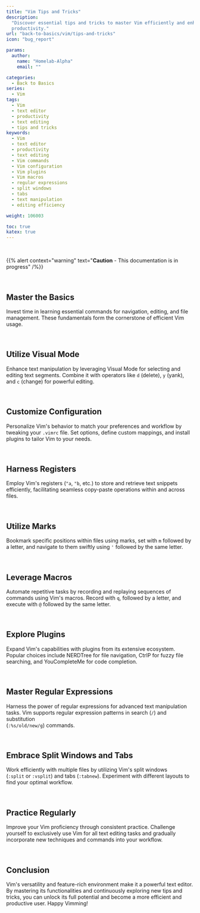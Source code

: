 ```yaml
---
title: "Vim Tips and Tricks"
description:
  "Discover essential tips and tricks to master Vim efficiently and enhance your
  productivity."
url: "back-to-basics/vim/tips-and-tricks"
icon: "bug_report"

params:
  author:
    name: "Homelab-Alpha"
    email: ""

categories:
  - Back to Basics
series:
  - Vim
tags:
  - Vim
  - text editor
  - productivity
  - text editing
  - tips and tricks
keywords:
  - Vim
  - text editor
  - productivity
  - text editing
  - Vim commands
  - Vim configuration
  - Vim plugins
  - Vim macros
  - regular expressions
  - split windows
  - tabs
  - text manipulation
  - editing efficiency

weight: 106003

toc: true
katex: true
---
```


<br />

{{% alert context="warning" text="**Caution**  - This documentation is in progress" /%}}

<br />

## Master the Basics

Invest time in learning essential commands for navigation, editing, and file
management. These fundamentals form the cornerstone of efficient Vim usage.

<br />

## Utilize Visual Mode

Enhance text manipulation by leveraging Visual Mode for selecting and editing
text segments. Combine it with operators like `d` (delete), `y` (yank), and `c`
(change) for powerful editing.

<br />

## Customize Configuration

Personalize Vim's behavior to match your preferences and workflow by tweaking
your `.vimrc` file. Set options, define custom mappings, and install plugins to
tailor Vim to your needs.

<br />

## Harness Registers

Employ Vim's registers (`"a`, `"b`, etc.) to store and retrieve text snippets
efficiently, facilitating seamless copy-paste operations within and across
files.

<br />

## Utilize Marks

Bookmark specific positions within files using marks, set with `m` followed by a
letter, and navigate to them swiftly using `'` followed by the same letter.

<br />

## Leverage Macros

Automate repetitive tasks by recording and replaying sequences of commands using
Vim's macros. Record with `q`, followed by a letter, and execute with `@`
followed by the same letter.

<br />

## Explore Plugins

Expand Vim's capabilities with plugins from its extensive ecosystem. Popular
choices include NERDTree for file navigation, CtrlP for fuzzy file searching,
and YouCompleteMe for code completion.

<br />

## Master Regular Expressions

Harness the power of regular expressions for advanced text manipulation tasks.
Vim supports regular expression patterns in search (`/`) and substitution\
(`:%s/old/new/g`) commands.

<br />

## Embrace Split Windows and Tabs

Work efficiently with multiple files by utilizing Vim's split windows\
(`:split` or `:vsplit`) and tabs (`:tabnew`). Experiment with different layouts
to find your optimal workflow.

<br />

## Practice Regularly

Improve your Vim proficiency through consistent practice. Challenge yourself to
exclusively use Vim for all text editing tasks and gradually incorporate new
techniques and commands into your workflow.

<br />

## Conclusion

Vim's versatility and feature-rich environment make it a powerful text editor.
By mastering its functionalities and continuously exploring new tips and tricks,
you can unlock its full potential and become a more efficient and productive
user. Happy Vimming!
